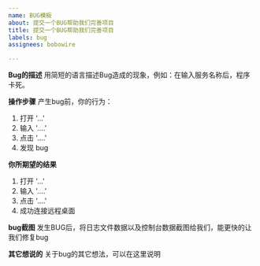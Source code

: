 ```yaml
---
name: BUG模板
about: 提交一个BUG帮助我们完善项目
title: 提交一个BUG帮助我们完善项目
labels: bug
assignees: bobowire

---
```


**Bug的描述**
用简短的语言描述Bug造成的现象，例如：在输入服务名称后，程序卡死。

**操作步骤**
产生bug前，你的行为：
1. 打开 '...'
2. 输入 '....'
3. 点击 '....'
4. 发现 bug

**你所期望的结果**
1. 打开 '...'
2. 输入 '....'
3. 点击 '....'
4. 成功连接远程桌面

**bug截图**
发生BUG后，将日志文件数据以及控制台数据截图给我们，能更快的让我们修复bug

**其它想说的**
关于bug的其它想法，可以在这里说明
